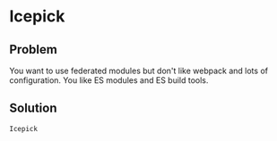 # Icepick

## Problem
You want to use federated modules but don't like webpack and lots of configuration. You like ES modules and ES build tools.

## Solution
`Icepick`
